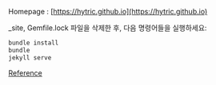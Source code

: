 Homepage : [https://hytric.github.io](https://hytric.github.io)

_site, Gemfile.lock 파일을 삭제한 후, 다음 명령어들을 실행하세요:

```bash
bundle install
bundle
jekyll serve
```

[Reference](https://velog.io/@eona1301/Github-Blog-Jekyll-minimal-mistakes-시작하기)